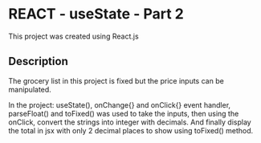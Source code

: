 # REACT - useState - Part 2

This project was created using React.js

## Description
The grocery list in this project is fixed but the price inputs can be manipulated.

In the project:
useState(), onChange{} and onClick{} event handler, parseFloat() and toFixed() was used to take the inputs, then using the onClick, convert the strings into integer with decimals. And finally display the total in jsx with only 2 decimal places to show using toFixed() method.
